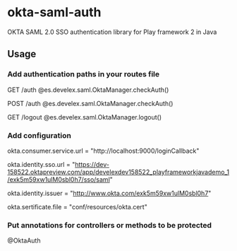 # okta-saml-auth
OKTA SAML 2.0 SSO authentication library for Play framework 2 in Java

## Usage

### Add authentication paths in your routes file

GET     /auth              @es.develex.saml.OktaManager.checkAuth()

POST    /auth              @es.develex.saml.OktaManager.checkAuth()

GET     /logout            @es.develex.saml.OktaManager.logout()


### Add configuration
okta.consumer.service.url = "http://localhost:9000/loginCallback"

okta.identity.sso.url = "https://dev-158522.oktapreview.com/app/develexdev158522_playframeworkjavademo_1/exk5m59xw1ulM0sbl0h7/sso/saml"

okta.identity.issuer = "http://www.okta.com/exk5m59xw1ulM0sbl0h7"

okta.sertificate.file = "conf/resources/okta.cert"


### Put annotations for controllers or methods to be protected
@OktaAuth
